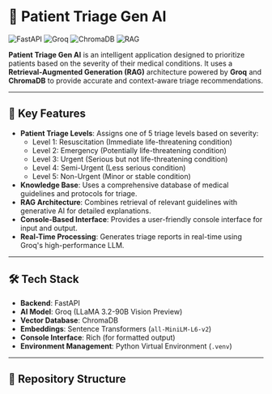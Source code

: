 # 🏥 **Patient Triage Gen AI**  
![FastAPI](https://img.shields.io/badge/FastAPI-009688?style=flat&logo=fastapi&logoColor=white)
![Groq](https://img.shields.io/badge/Groq-00BFFF?style=flat&logo=groq&logoColor=white)
![ChromaDB](https://img.shields.io/badge/ChromaDB-FF4500?style=flat&logo=chromadb&logoColor=white)
![RAG](https://img.shields.io/badge/RAG-000000?style=flat&logo=rag&logoColor=white)

**Patient Triage Gen AI** is an intelligent application designed to prioritize patients based on the severity of their medical conditions. It uses a **Retrieval-Augmented Generation (RAG)** architecture powered by **Groq** and **ChromaDB** to provide accurate and context-aware triage recommendations.  

---

## 🚀 **Key Features**
- **Patient Triage Levels**: Assigns one of 5 triage levels based on severity:
  - Level 1: Resuscitation (Immediate life-threatening condition)
  - Level 2: Emergency (Potentially life-threatening condition)
  - Level 3: Urgent (Serious but not life-threatening condition)
  - Level 4: Semi-Urgent (Less serious condition)
  - Level 5: Non-Urgent (Minor or stable condition)
- **Knowledge Base**: Uses a comprehensive database of medical guidelines and protocols for triage.
- **RAG Architecture**: Combines retrieval of relevant guidelines with generative AI for detailed explanations.
- **Console-Based Interface**: Provides a user-friendly console interface for input and output.
- **Real-Time Processing**: Generates triage reports in real-time using Groq's high-performance LLM.

---

## 🛠️ **Tech Stack**
- **Backend**: FastAPI
- **AI Model**: Groq (LLaMA 3.2-90B Vision Preview)
- **Vector Database**: ChromaDB
- **Embeddings**: Sentence Transformers (`all-MiniLM-L6-v2`)
- **Console Interface**: Rich (for formatted output)
- **Environment Management**: Python Virtual Environment (`.venv`)

---

## 📂 **Repository Structure**
